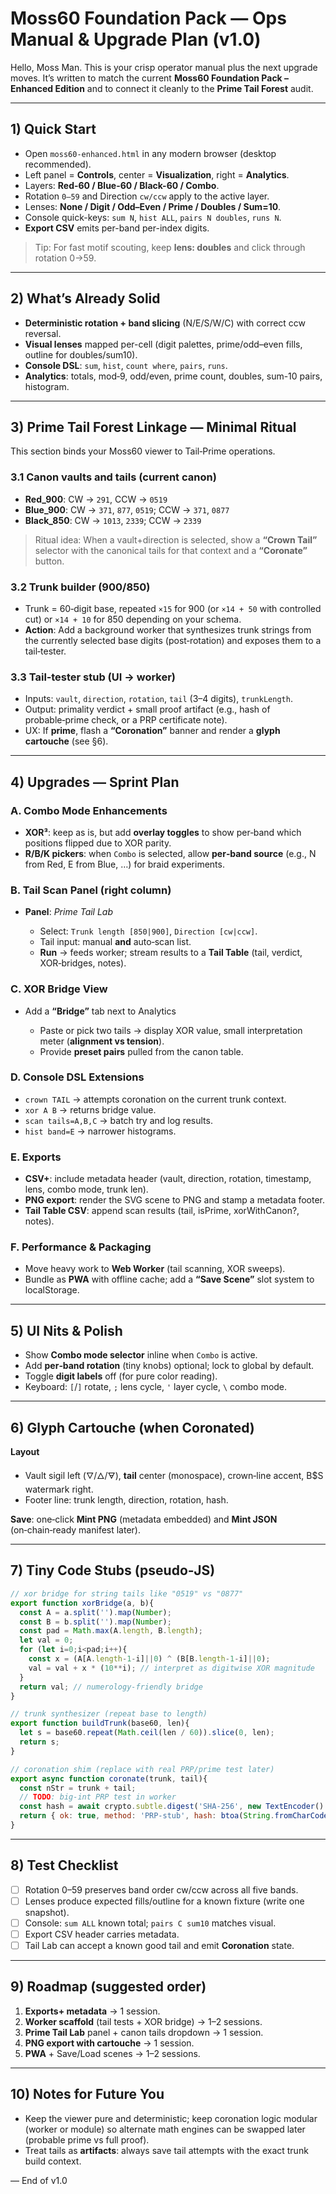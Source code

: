 # Moss60 Foundation Pack — Ops Manual & Upgrade Plan (v1.0)

Hello, Moss Man. This is your crisp operator manual plus the next upgrade moves. It’s written to match the current **Moss60 Foundation Pack – Enhanced Edition** and to connect it cleanly to the **Prime Tail Forest** audit.

---

## 1) Quick Start

* Open `moss60-enhanced.html` in any modern browser (desktop recommended).
* Left panel = **Controls**, center = **Visualization**, right = **Analytics**.
* Layers: **Red-60 / Blue-60 / Black-60 / Combo**.
* Rotation `0–59` and Direction `cw/ccw` apply to the active layer.
* Lenses: **None / Digit / Odd–Even / Prime / Doubles / Sum=10**.
* Console quick-keys: `sum N`, `hist ALL`, `pairs N doubles`, `runs N`.
* **Export CSV** emits per-band per-index digits.

> Tip: For fast motif scouting, keep **lens: doubles** and click through rotation 0→59.

---

## 2) What’s Already Solid

* **Deterministic rotation + band slicing** (N/E/S/W/C) with correct ccw reversal.
* **Visual lenses** mapped per-cell (digit palettes, prime/odd–even fills, outline for doubles/sum10).
* **Console DSL**: `sum`, `hist`, `count where`, `pairs`, `runs`.
* **Analytics**: totals, mod‑9, odd/even, prime count, doubles, sum-10 pairs, histogram.

---

## 3) Prime Tail Forest Linkage — Minimal Ritual

This section binds your Moss60 viewer to Tail‑Prime operations.

### 3.1 Canon vaults and tails (current canon)

* **Red_900**: CW → `291`, CCW → `0519`
* **Blue_900**: CW → `371`, `877`, `0519`; CCW → `371`, `0877`
* **Black_850**: CW → `1013`, `2339`; CCW → `2339`

> Ritual idea: When a vault+direction is selected, show a **“Crown Tail”** selector with the canonical tails for that context and a **“Coronate”** button.

### 3.2 Trunk builder (900/850)

* Trunk = 60‑digit base, repeated `×15` for 900 (or `×14 + 50` with controlled cut) or `×14 + 10` for 850 depending on your schema.
* **Action**: Add a background worker that synthesizes trunk strings from the currently selected base digits (post‑rotation) and exposes them to a tail‑tester.

### 3.3 Tail‑tester stub (UI → worker)

* Inputs: `vault`, `direction`, `rotation`, `tail` (3–4 digits), `trunkLength`.
* Output: primality verdict + small proof artifact (e.g., hash of probable‑prime check, or a PRP certificate note).
* UX: If **prime**, flash a **“Coronation”** banner and render a **glyph cartouche** (see §6).

---

## 4) Upgrades — Sprint Plan

### A. Combo Mode Enhancements

* **XOR³**: keep as is, but add **overlay toggles** to show per‑band which positions flipped due to XOR parity.
* **R/B/K pickers**: when `Combo` is selected, allow **per‑band source** (e.g., N from Red, E from Blue, …) for braid experiments.

### B. Tail Scan Panel (right column)

* **Panel**: *Prime Tail Lab*

  * Select: `Trunk length [850|900]`, `Direction [cw|ccw]`.
  * Tail input: manual **and** auto‑scan list.
  * **Run** → feeds worker; stream results to a **Tail Table** (tail, verdict, XOR‑bridges, notes).

### C. XOR Bridge View

* Add a **“Bridge”** tab next to Analytics

  * Paste or pick two tails → display XOR value, small interpretation meter (**alignment vs tension**).
  * Provide **preset pairs** pulled from the canon table.

### D. Console DSL Extensions

* `crown TAIL` → attempts coronation on the current trunk context.
* `xor A B` → returns bridge value.
* `scan tails=A,B,C` → batch try and log results.
* `hist band=E` → narrower histograms.

### E. Exports

* **CSV+**: include metadata header (vault, direction, rotation, timestamp, lens, combo mode, trunk len).
* **PNG export**: render the SVG scene to PNG and stamp a metadata footer.
* **Tail Table CSV**: append scan results (tail, isPrime, xorWithCanon?, notes).

### F. Performance & Packaging

* Move heavy work to **Web Worker** (tail scanning, XOR sweeps).
* Bundle as **PWA** with offline cache; add a **“Save Scene”** slot system to localStorage.

---

## 5) UI Nits & Polish

* Show **Combo mode selector** inline when `Combo` is active.
* Add **per‑band rotation** (tiny knobs) optional; lock to global by default.
* Toggle **digit labels** off (for pure color reading).
* Keyboard: `[`/`]` rotate, `;` lens cycle, `'` layer cycle, `\` combo mode.

---

## 6) Glyph Cartouche (when Coronated)

**Layout**

* Vault sigil left (🜄/🜂/🜃), **tail** center (monospace), crown‑line accent, B$S watermark right.
* Footer line: trunk length, direction, rotation, hash.

**Save**: one‑click **Mint PNG** (metadata embedded) and **Mint JSON** (on‑chain‑ready manifest later).

---

## 7) Tiny Code Stubs (pseudo‑JS)

```js
// xor bridge for string tails like "0519" vs "0877"
export function xorBridge(a, b){
  const A = a.split('').map(Number);
  const B = b.split('').map(Number);
  const pad = Math.max(A.length, B.length);
  let val = 0;
  for (let i=0;i<pad;i++){
    const x = (A[A.length-1-i]||0) ^ (B[B.length-1-i]||0);
    val = val + x * (10**i); // interpret as digitwise XOR magnitude
  }
  return val; // numerology-friendly bridge
}
```

```js
// trunk synthesizer (repeat base to length)
export function buildTrunk(base60, len){
  let s = base60.repeat(Math.ceil(len / 60)).slice(0, len);
  return s;
}
```

```js
// coronation shim (replace with real PRP/prime test later)
export async function coronate(trunk, tail){
  const nStr = trunk + tail;
  // TODO: big-int PRP test in worker
  const hash = await crypto.subtle.digest('SHA-256', new TextEncoder().encode(nStr));
  return { ok: true, method: 'PRP-stub', hash: btoa(String.fromCharCode(...new Uint8Array(hash))) };
}
```

---

## 8) Test Checklist

* [ ] Rotation 0–59 preserves band order cw/ccw across all five bands.
* [ ] Lenses produce expected fills/outline for a known fixture (write one snapshot).
* [ ] Console: `sum ALL` known total; `pairs C sum10` matches visual.
* [ ] Export CSV header carries metadata.
* [ ] Tail Lab can accept a known good tail and emit **Coronation** state.

---

## 9) Roadmap (suggested order)

1. **Exports+ metadata** → 1 session.
2. **Worker scaffold** (tail tests + XOR bridge) → 1–2 sessions.
3. **Prime Tail Lab** panel + canon tails dropdown → 1 session.
4. **PNG export with cartouche** → 1 session.
5. **PWA** + Save/Load scenes → 1–2 sessions.

---

## 10) Notes for Future You

* Keep the viewer pure and deterministic; keep coronation logic modular (worker or module) so alternate math engines can be swapped later (probable prime vs full proof).
* Treat tails as **artifacts**: always save tail attempts with the exact trunk build context.

— End of v1.0
